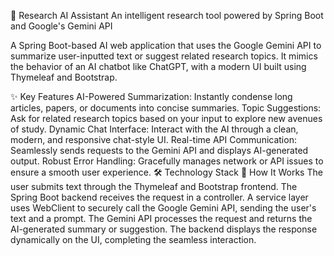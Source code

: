 🤖 Research AI Assistant
An intelligent research tool powered by Spring Boot and Google's Gemini API

A Spring Boot-based AI web application that uses the Google Gemini API to summarize user-inputted text or suggest related research topics. It mimics the behavior of an AI chatbot like ChatGPT, with a modern UI built using Thymeleaf and Bootstrap.

✨ Key Features
AI-Powered Summarization: Instantly condense long articles, papers, or documents into concise summaries.
Topic Suggestions: Ask for related research topics based on your input to explore new avenues of study.
Dynamic Chat Interface: Interact with the AI through a clean, modern, and responsive chat-style UI.
Real-time API Communication: Seamlessly sends requests to the Gemini API and displays AI-generated output.
Robust Error Handling: Gracefully manages network or API issues to ensure a smooth user experience.
🛠️ Technology Stack
🚀 How It Works
The user submits text through the Thymeleaf and Bootstrap frontend.
The Spring Boot backend receives the request in a controller.
A service layer uses WebClient to securely call the Google Gemini API, sending the user's text and a prompt.
The Gemini API processes the request and returns the AI-generated summary or suggestion.
The backend displays the response dynamically on the UI, completing the seamless interaction.
